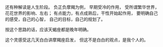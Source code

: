 还有种解读是人生阶段。
负正负摩羯为例，
早期受冷的作用，
受所谓繁华世界，花花世界的影响、左右；
有点能力，有点成熟后，干性开始起作用，
要明确自己的感受，自己的心智，
自己的目标，自己的规划了。

按这个思路的话，应该天蝎座都是晚年明确。

这个灵感受这几天白白讲摩羯座启发，
但这不是白白的观点，是我个人的。
